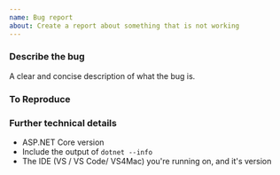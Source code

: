 ```yaml
---
name: Bug report
about: Create a report about something that is not working
---
```


<!--
Please keep in mind that the GitHub issue tracker is not intended as a general support forum, but for reporting non-security bugs and feature requests.

If you believe you have an issue that affects the SECURITY of the platform, please do NOT create an issue and instead email your issue details to secure@microsoft.com. Your report may be eligible for our [bug bounty](https://www.microsoft.com/en-us/msrc/bounty-dot-net-core) but ONLY if it is reported through email.
For other type of questions, consider using the [StackOverflow](https://stackoverflow.com) forum.

-->

### Describe the bug
A clear and concise description of what the bug is.

### To Reproduce
<!--
What steps can we follow to reproduce the issue?

We ❤ code! Include a complete code listing or point us to a minimalistic GitHub repo.

``` C#
Console.WriteLine("Hello, World!");
```

Got Exceptions? Include both the message and the stack trace
-->

### Further technical details
- ASP.NET Core version
- Include the output of `dotnet --info`
- The IDE (VS / VS Code/ VS4Mac) you're running on, and it's version
